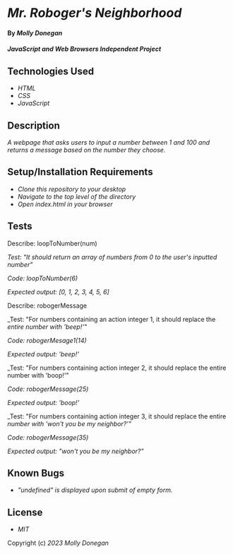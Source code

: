 # _Mr. Roboger's Neighborhood_

#### By _**Molly Donegan**_

#### _JavaScript and Web Browsers Independent Project_

## Technologies Used

* _HTML_
* _CSS_
* _JavaScript_

## Description

_A webpage that asks users to input a number between 1 and 100 and returns a message based on the number they choose._

## Setup/Installation Requirements

* _Clone this repository to your desktop_
* _Navigate to the top level of the directory_
* _Open index.html in your browser_

## Tests

Describe: loopToNumber(num) 

_Test: "It should return an array of numbers from 0 to the user's inputted number"_

_Code: loopToNumber(6)_

_Expected output: [0, 1, 2, 3, 4, 5, 6]_


Describe: robogerMessage

_Test: "For numbers containing an action integer 1, it should replace the _entire number with 'beep!'"_

_Code: robogerMesage1(14)_

_Expected output: 'beep!'_

_Test: "For numbers containing action integer 2, it should replace the entire number with 'boop!'"  

_Code: robogerMessage(25)_

_Expected output: 'boop!'_

_Test: "For numbers containing action integer 3, it should replace the entire _number with 'won't you be my neighbor?'"_

_Code: robogerMessage(35)_

_Expected output: "won't you be my neighbor?"_

## Known Bugs

* _"undefined" is displayed upon submit of empty form._

## License

* _MIT_

Copyright (c) _2023_ _Molly Donegan_







